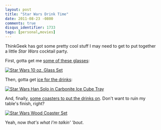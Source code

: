 ```yaml
---
layout: post
title: "Star Wars Drink Time"
date: 2011-08-23 -0800
comments: true
disqus_identifier: 1733
tags: [personal,movies]
---
```

ThinkGeek has got some pretty cool stuff I may need to get to put
together a little *Star Wars* cocktail party.

First, gotta get me [some of these
glasses](http://www.jdoqocy.com/click-4317610-10746449?url=http%3A%2F%2Fwww.thinkgeek.com%2Fhomeoffice%2Fmugs%2Fe6f2%2F%3Fref%3Dc&cjsku=5E6F2):

[![Star Wars 10 oz. Glass
Set](http://www.thinkgeek.com/images/products/frontsquare/e6f2_star_wars_glasses.jpg)](http://www.jdoqocy.com/click-4317610-10746449?url=http%3A%2F%2Fwww.thinkgeek.com%2Fhomeoffice%2Fmugs%2Fe6f2%2F%3Fref%3Dc&cjsku=5E6F2)

Then, gotta get [ice for the
drinks](http://www.jdoqocy.com/click-4317610-10746449?url=http%3A%2F%2Fwww.thinkgeek.com%2Fhomeoffice%2Fkitchen%2Fe845%2F%3Fref%3Dc&cjsku=5E6F2):

[![Star Wars Han Solo in Carbonite Ice Cube
Tray](http://www.thinkgeek.com/images/products/frontsquare/e845_han_solo_ice_cube_tray.jpg)](http://www.jdoqocy.com/click-4317610-10746449?url=http%3A%2F%2Fwww.thinkgeek.com%2Fhomeoffice%2Fkitchen%2Fe845%2F%3Fref%3Dc&cjsku=5E6F2)

And, finally, [some coasters to put the drinks
on](http://www.jdoqocy.com/click-4317610-10746449?url=http%3A%2F%2Fwww.thinkgeek.com%2Fhomeoffice%2Fmugs%2Fe6f3%2F%3Fref%3Dc&cjsku=5E6F3).
Don't want to ruin my table's finish, right?

[![Star Wars Wood Coaster
Set](http://www.thinkgeek.com/images/products/frontsquare/e6f3_star_wars_coasters.jpg)](http://www.jdoqocy.com/click-4317610-10746449?url=http%3A%2F%2Fwww.thinkgeek.com%2Fhomeoffice%2Fmugs%2Fe6f3%2F%3Fref%3Dc&cjsku=5E6F3)

Yeah, now *that's what I'm talkin' 'bout*.
